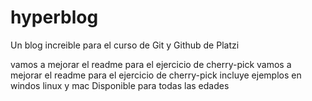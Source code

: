 # hyperblog
Un blog increible para el curso de Git y Github de Platzi

vamos a mejorar el readme para el ejercicio de cherry-pick
vamos a mejorar el readme para el ejercicio de cherry-pick
incluye ejemplos en windos linux y mac
Disponible para todas las edades
